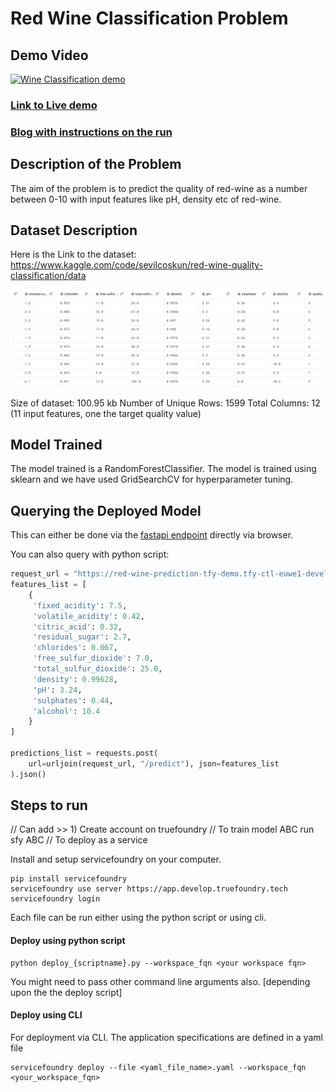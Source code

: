 # Red Wine Classification Problem

## Demo Video
[![Wine Classification demo](https://github.com/truefoundry/truefoundry-examples/tree/red-wine-kaggle/end-to-end-examples/red-wine-classification/demo-wine.png)](https://www.youtube.com/watch?v=ZnjsA78RuI4 "Demo-Problem-Statement-Iris-Deployment-Monitoring")

### [Link to Live demo](www.truefoundry.com)

### [Blog with instructions on the run](www.truefoundry.com)

## Description of the Problem
The aim of the problem is to predict the quality of red-wine as a number between 0-10 with input features like pH, density etc of red-wine.

## Dataset Description

Here is the Link to the dataset:  https://www.kaggle.com/code/sevilcoskun/red-wine-quality-classification/data

![img.png](../assets/img.png)

Size of dataset: 100.95 kb 
Number of Unique Rows: 1599
Total Columns: 12 (11 input features, one the target quality value)

## Model Trained

The model trained is a RandomForestClassifier. 
The model is trained using sklearn and we have used GridSearchCV for hyperparameter tuning.

## Querying the Deployed Model

This can either be done via the [fastapi endpoint](https://red-wine-prediction-tfy-demo.tfy-ctl-euwe1-develop.develop.truefoundry.tech) directly via browser.

You can also query with python script:

```python
request_url = "https://red-wine-prediction-tfy-demo.tfy-ctl-euwe1-develop.develop.truefoundry.tech"
features_list = [
    {
     'fixed_acidity': 7.5,
     'volatile_acidity': 0.42,
     'citric_acid': 0.32,
     'residual_sugar': 2.7,
     'chlorides': 0.067,
     'free_sulfur_dioxide': 7.0,
     'total_sulfur_dioxide': 25.0,
     'density': 0.99628,
     'pH': 3.24,
     'sulphates': 0.44,
     'alcohol': 10.4
    }
]

predictions_list = requests.post(
    url=urljoin(request_url, "/predict"), json=features_list
).json()
```

## Steps to run

// Can add >> 1) Create account on truefoundry 
// To train model ABC run sfy ABC
// To deploy as a service

Install and setup servicefoundry on your computer.

```commandline
pip install servicefoundry
servicefoundry use server https://app.develop.truefoundry.tech
servicefoundry login
```

Each file can be run either using the python script or using cli.

#### Deploy using python script
```commandline
python deploy_{scriptname}.py --workspace_fqn <your workspace fqn>
```
You might need to pass other command line arguments also. [depending upon the the deploy script]

#### Deploy using CLI

For deployment via CLI. The application specifications are defined in a yaml file
```commandline
servicefoundry deploy --file <yaml_file_name>.yaml --workspace_fqn <your_workspace_fqn>
```